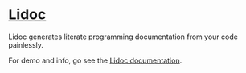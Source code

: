 # [Lidoc](http://ricostacruz.com/lidoc)

Lidoc generates literate programming documentation from your code painlessly.

For demo and info, go see the [Lidoc 
documentation](http://ricostacruz.com/lidoc).

